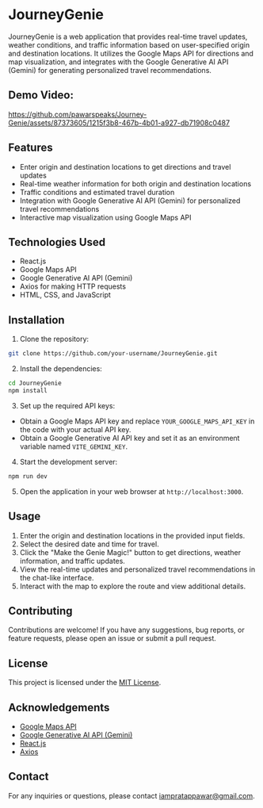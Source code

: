 # JourneyGenie

JourneyGenie is a web application that provides real-time travel updates, weather conditions, and traffic information based on user-specified origin and destination locations. It utilizes the Google Maps API for directions and map visualization, and integrates with the Google Generative AI API (Gemini) for generating personalized travel recommendations.

## Demo Video:

https://github.com/pawarspeaks/Journey-Genie/assets/87373605/1215f3b8-467b-4b01-a927-db71908c0487

## Features

- Enter origin and destination locations to get directions and travel updates
- Real-time weather information for both origin and destination locations
- Traffic conditions and estimated travel duration
- Integration with Google Generative AI API (Gemini) for personalized travel recommendations
- Interactive map visualization using Google Maps API

## Technologies Used

- React.js
- Google Maps API
- Google Generative AI API (Gemini)
- Axios for making HTTP requests
- HTML, CSS, and JavaScript

## Installation

1. Clone the repository:

```bash
git clone https://github.com/your-username/JourneyGenie.git
```

2. Install the dependencies:

```bash
cd JourneyGenie
npm install
```

3. Set up the required API keys:

- Obtain a Google Maps API key and replace `YOUR_GOOGLE_MAPS_API_KEY` in the code with your actual API key.
- Obtain a Google Generative AI API key and set it as an environment variable named `VITE_GEMINI_KEY`.

4. Start the development server:

```bash
npm run dev
```

5. Open the application in your web browser at `http://localhost:3000`.

## Usage

1. Enter the origin and destination locations in the provided input fields.
2. Select the desired date and time for travel.
3. Click the "Make the Genie Magic!" button to get directions, weather information, and traffic updates.
4. View the real-time updates and personalized travel recommendations in the chat-like interface.
5. Interact with the map to explore the route and view additional details.

## Contributing

Contributions are welcome! If you have any suggestions, bug reports, or feature requests, please open an issue or submit a pull request.

## License

This project is licensed under the [MIT License](LICENSE).

## Acknowledgements

- [Google Maps API](https://developers.google.com/maps)
- [Google Generative AI API (Gemini)](https://cloud.google.com/generative-ai)
- [React.js](https://reactjs.org/)
- [Axios](https://axios-http.com/)

## Contact

For any inquiries or questions, please contact [iampratappawar@gmail.com](mailto:iampratappawar@gmail.com).
